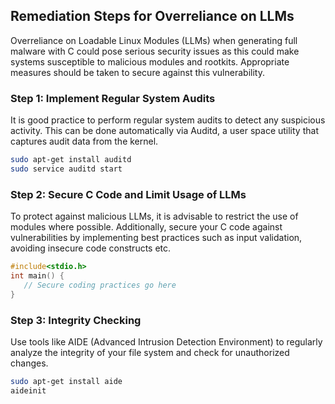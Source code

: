 

## Remediation Steps for Overreliance on LLMs
Overreliance on Loadable Linux Modules (LLMs) when generating full malware with C could pose serious security issues as this could make systems susceptible to malicious modules and rootkits. Appropriate measures should be taken to secure against this vulnerability.

### Step 1: Implement Regular System Audits
It is good practice to perform regular system audits to detect any suspicious activity. This can be done automatically via Auditd, a user space utility that captures audit data from the kernel.

```bash
sudo apt-get install auditd
sudo service auditd start
```
### Step 2: Secure C Code and Limit Usage of LLMs
To protect against malicious LLMs, it is advisable to restrict the use of modules where possible. Additionally, secure your C code against vulnerabilities by implementing best practices such as input validation, avoiding insecure code constructs etc.

```C
#include<stdio.h>
int main() {
   // Secure coding practices go here
}
```
### Step 3: Integrity Checking
Use tools like AIDE (Advanced Intrusion Detection Environment) to regularly analyze the integrity of your file system and check for unauthorized changes.

```bash
sudo apt-get install aide
aideinit
```